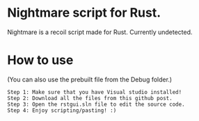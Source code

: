 # Nightmare script for Rust.
Nightmare is a recoil script made for Rust. Currently undetected.

# How to use
(You can also use the prebuilt file from the Debug folder.)
```
Step 1: Make sure that you have Visual studio installed!
Step 2: Download all the files from this github post.
Step 3: Open the rstgui.sln file to edit the source code.
Step 4: Enjoy scripting/pasting! :)
```
